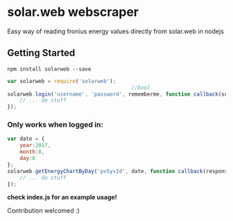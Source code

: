 # solar.web webscraper

Easy way of reading fronius energy values directly from solar.web in nodejs


## Getting Started

`npm install solarweb --save`

```js
var solarweb = require('solarweb');
                                        //bool
solarweb.login('username', 'password', rememberme, function callback(success){
    // ... do stuff
});
```
### Only works when logged in:
```js
var date = {
    year:2017,
    month:8,
    day:8
};
solarweb.getEnergyChartByDay('pvSysId', date, function callback(response){
    // ... do stuff
});
```

**check index.js for an example usage!**

Contribution welcomed :)
